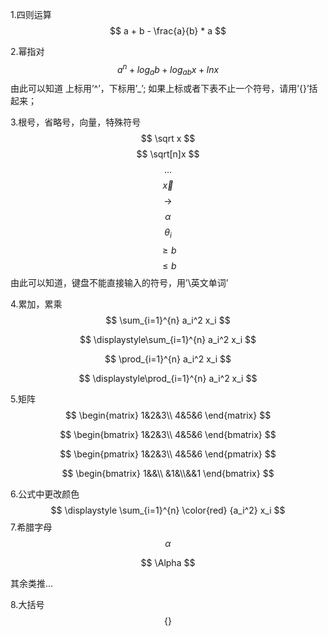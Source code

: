 1.四则运算
$$
a + b - \frac{a}{b} * a
$$

2.幂指对
$$
a^n + log_ab + log_{ab}x + lnx
$$
由此可以知道
上标用’^’，下标用’_’;
如果上标或者下表不止一个符号，请用’{}’括起来；

3.根号，省略号，向量，特殊符号
$$
\sqrt x
$$
$$
\sqrt[n]x
$$
$$
\dots
$$
$$
\vec x
$$
$$
\to
$$
$$
\alpha
$$
$$
\theta_i
$$
$$
\geq b
$$
$$
\leq b
$$
由此可以知道，键盘不能直接输入的符号，用’\英文单词’

4.累加，累乘
$$
\sum_{i=1}^{n} a_i^2 x_i
$$

$$
\displaystyle\sum_{i=1}^{n} a_i^2 x_i
$$

$$
\prod_{i=1}^{n} a_i^2 x_i
$$

$$
\displaystyle\prod_{i=1}^{n} a_i^2 x_i
$$

5.矩阵
$$
\begin{matrix} 1&2&3\\ 4&5&6 \end{matrix}
$$

$$
\begin{bmatrix} 1&2&3\\ 4&5&6 \end{bmatrix}
$$

$$
\begin{pmatrix} 1&2&3\\ 4&5&6 \end{pmatrix}
$$

$$
\begin{bmatrix} 1&&\\ &1&\\&&1 \end{bmatrix}
$$

6.公式中更改颜色
$$
\displaystyle \sum_{i=1}^{n} \color{red} {a_i^2} x_i
$$
7.希腊字母
$$
\alpha
$$

$$
\Alpha
$$


其余类推…

8.大括号
$$
\{\}
$$



